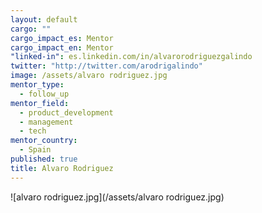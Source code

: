 ```yaml
---
layout: default
cargo: ""
cargo_impact_es: Mentor
cargo_impact_en: Mentor
"linked-in": es.linkedin.com/in/alvarorodriguezgalindo
twitter: "http://twitter.com/arodrigalindo"
image: /assets/alvaro rodriguez.jpg
mentor_type: 
  - follow_up
mentor_field: 
  - product_development
  - management
  - tech
mentor_country: 
  - Spain
published: true
title: Alvaro Rodriguez
---
```



![alvaro rodriguez.jpg](/assets/alvaro rodriguez.jpg)
